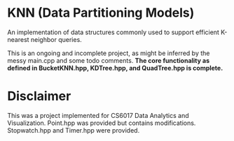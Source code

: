 # KNN (Data Partitioning Models)
An implementation of data structures commonly used to support efficient K-nearest neighbor queries.  
  
This is an ongoing and incomplete project, as might be inferred by the messy main.cpp and some todo comments. **The core functionality as defined in BucketKNN.hpp, KDTree.hpp, and QuadTree.hpp is complete.**

# Disclaimer
This was a project implemented for CS6017 Data Analytics and Visualization. Point.hpp was provided but contains modifications. Stopwatch.hpp and Timer.hpp were provided.
